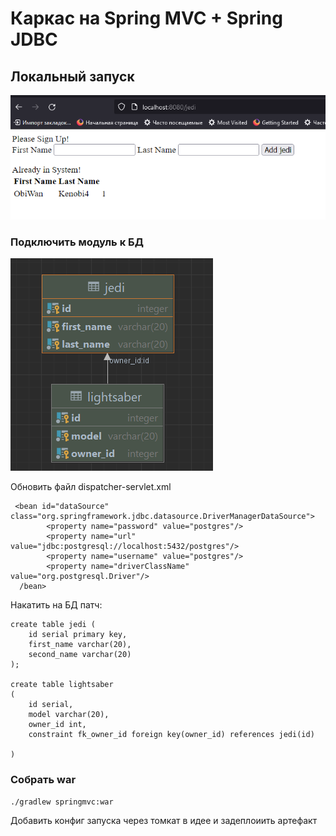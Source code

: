 # Каркас на Spring MVC + Spring JDBC

## Локальный запуск

![img.png](src/main/resources/img.png)



### Подключить модуль к БД

![img.png](src/main/resources/img_1.png)

Обновить файл dispatcher-servlet.xml
```
 <bean id="dataSource" class="org.springframework.jdbc.datasource.DriverManagerDataSource">
        <property name="password" value="postgres"/>
        <property name="url" value="jdbc:postgresql://localhost:5432/postgres"/>
        <property name="username" value="postgres"/>
        <property name="driverClassName" value="org.postgresql.Driver"/>
  /bean>
```
        
Накатить на БД патч:
```
create table jedi (
    id serial primary key,
    first_name varchar(20),
    second_name varchar(20)
);

create table lightsaber
(
    id serial,
    model varchar(20),
    owner_id int,
    constraint fk_owner_id foreign key(owner_id) references jedi(id)

)
```
### Собрать war
```
./gradlew springmvc:war
```
    
Добавить конфиг запуска через томкат в идее и задеплоиить артефакт
